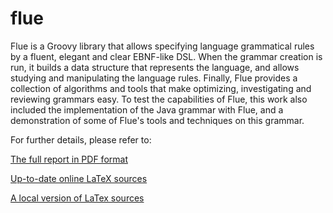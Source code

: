 # flue

Flue is a Groovy library that allows specifying language grammatical rules by a fluent, elegant and clear EBNF-like DSL. When the grammar creation is run, it builds a data structure that represents the language, and allows studying and manipulating the language rules. Finally, Flue provides a collection of algorithms and tools that make optimizing, investigating and reviewing grammars easy. To test the capabilities of Flue, this work also included the implementation of the Java grammar with Flue, and a demonstration of some of Flue's tools and techniques on this grammar.

For further details, please refer to:

[The full report in PDF format](Flue-report.pdf) 

[Up-to-date online LaTeX sources](https://www.overleaf.com/read/fgfzqnzvyyjg)

[A local version of LaTex sources](Flue-report-sources.zip)
